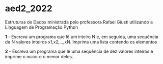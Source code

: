 # aed2_2022
Estruturas de Dados ministrada pelo professora Rafael Giusti utilizando a Linguagem de Programação Python

**1** - Escreva um programa que lê um inteiro N e, em seguida, uma sequência de N valores inteiros x1,x2,…,xN. Imprima uma lista contendo os elementos

**2** - Escreva um programa que lê uma sequência de dez valores inteiros e imprime o maior e o menor deles.